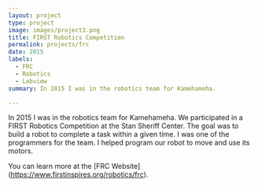 ```yaml
---
layout: project
type: project
image: images/project3.png
title: FIRST Robotics Competition
permalink: projects/frc
date: 2015
labels:
  - FRC
  - Robotics
  - Labview
summary: In 2015 I was in the robotics team for Kamehameha. 

---
```


In 2015 I was in the robotics team for Kamehameha. We participated in a FIRST Robotics Competition at the Stan Sheriff Center. The goal was to build a robot to complete a task within a given time. I was one of the programmers for the team. I helped program our robot to move and use its motors.

You can learn more at the [FRC Website] (https://www.firstinspires.org/robotics/frc).
